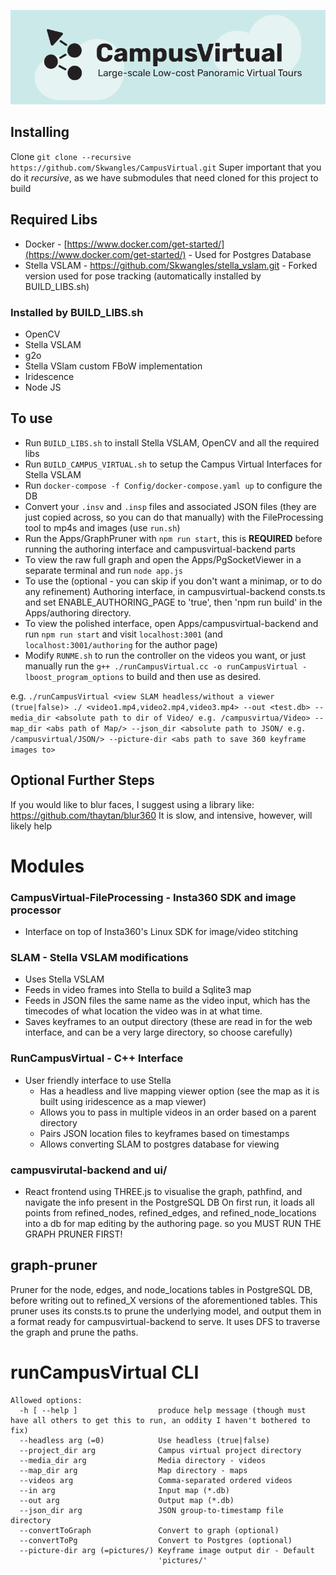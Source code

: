 ![CampusVirtual: Large-scale Low-cost Panoramic Virtual Tours](logo/CampusVirtualLogo.png)


## Installing

Clone `git clone --recursive https://github.com/Skwangles/CampusVirtual.git`
Super important that you do it _recursive_, as we have submodules that need cloned for this project to build

## Required Libs

- Docker - [https://www.docker.com/get-started/](https://www.docker.com/get-started/) - Used for Postgres Database
- Stella VSLAM - https://github.com/Skwangles/stella_vslam.git - Forked version used for pose tracking (automatically installed by BUILD_LIBS.sh)

### Installed by BUILD_LIBS.sh

- OpenCV
- Stella VSLAM
- g2o
- Stella VSlam custom FBoW implementation
- Iridescence
- Node JS

## To use

- Run `BUILD_LIBS.sh` to install Stella VSLAM, OpenCV and all the required libs
- Run `BUILD_CAMPUS_VIRTUAL.sh` to setup the Campus Virtual Interfaces for Stella VSLAM
- Run `docker-compose -f Config/docker-compose.yaml up` to configure the DB
- Convert your `.insv` and `.insp` files and associated JSON files (they are just copied across, so you can do that manually) with the FileProcessing tool to mp4s and images (use `run.sh`)
- Run the Apps/GraphPruner with `npm run start`, this is **REQUIRED** before running the authoring interface and campusvirtual-backend parts
- To view the raw full graph and open the Apps/PgSocketViewer in a separate terminal and run `node app.js`
- To use the (optional - you can skip if you don't want a minimap, or to do any refinement) Authoring interface, in campusvirtual-backend consts.ts and set ENABLE_AUTHORING_PAGE to 'true', then 'npm run build' in the Apps/authoring directory.
- To view the polished interface, open Apps/campusvirtual-backend and run `npm run start` and visit `localhost:3001` (and `localhost:3001/authoring` for the author page)
- Modify `RUNME.sh` to run the controller on the videos you want, or just manually run the `g++ ./runCampusVirtual.cc -o runCampusVirtual -lboost_program_options` to build and then use as desired.

e.g. `./runCampusVirtual <view SLAM headless/without a viewer (true|false)> ./ <video1.mp4,video2.mp4,video3.mp4> --out <test.db> --media_dir <absolute path to dir of Video/ e.g. /campusvirtua/Video> --map_dir <abs path of Map/> --json_dir <absolute path to JSON/ e.g. /campusvirtual/JSON/> --picture-dir <abs path to save 360 keyframe images to>`

## Optional Further Steps

If you would like to blur faces, I suggest using a library like:
https://github.com/thaytan/blur360
It is slow, and intensive, however, will likely help

# Modules

### CampusVirtual-FileProcessing - Insta360 SDK and image processor

- Interface on top of Insta360's Linux SDK for image/video stitching

### SLAM - Stella VSLAM modifications

- Uses Stella VSLAM
- Feeds in video frames into Stella to build a Sqlite3 map
- Feeds in JSON files the same name as the video input, which has the timecodes of what location the video was in at what time.
- Saves keyframes to an output directory (these are read in for the web interface, and can be a very large directory, so choose carefully)

### RunCampusVirtual - C++ Interface

- User friendly interface to use Stella
  - Has a headless and live mapping viewer option (see the map as it is built using iridescence as a map viewer)
  - Allows you to pass in multiple videos in an order based on a parent directory
  - Pairs JSON location files to keyframes based on timestamps
  - Allows converting SLAM to postgres database for viewing

### campusvirutal-backend and ui/

- React frontend using THREE.js to visualise the graph, pathfind, and navigate the info present in the PostgreSQL DB
  On first run, it loads all points from refined_nodes, refined_edges, and refined_node_locations into a db for map editing by the authoring page.
  so you MUST RUN THE GRAPH PRUNER FIRST!

## graph-pruner

Pruner for the node, edges, and node_locations tables in PostgreSQL DB, before writing out to refined_X versions of the aforementioned tables.
This pruner uses its consts.ts to prune the underlying model, and output them in a format ready for campusvirtual-backend to serve.
It uses DFS to traverse the graph and prune the paths.

# runCampusVirtual CLI

```
Allowed options:
  -h [ --help ]                  produce help message (though must have all others to get this to run, an oddity I haven't bothered to fix)
  --headless arg (=0)            Use headless (true|false)
  --project_dir arg              Campus virtual project directory
  --media_dir arg                Media directory - videos
  --map_dir arg                  Map directory - maps
  --videos arg                   Comma-separated ordered videos
  --in arg                       Input map (*.db)
  --out arg                      Output map (*.db)
  --json_dir arg                 JSON group-to-timestamp file directory
  --convertToGraph               Convert to graph (optional)
  --convertToPg                  Convert to Postgres (optional)
  --picture-dir arg (=pictures/) Keyframe image output dir - Default
                                 'pictures/'
```
